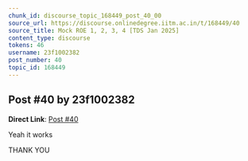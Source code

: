 ```yaml
---
chunk_id: discourse_topic_168449_post_40_00
source_url: https://discourse.onlinedegree.iitm.ac.in/t/168449/40
source_title: Mock ROE 1, 2, 3, 4 [TDS Jan 2025]
content_type: discourse
tokens: 46
username: 23f1002382
post_number: 40
topic_id: 168449
---
```


## Post #40 by 23f1002382

**Direct Link**: [Post #40](https://discourse.onlinedegree.iitm.ac.in/t/168449/40)

Yeah it works

THANK YOU
